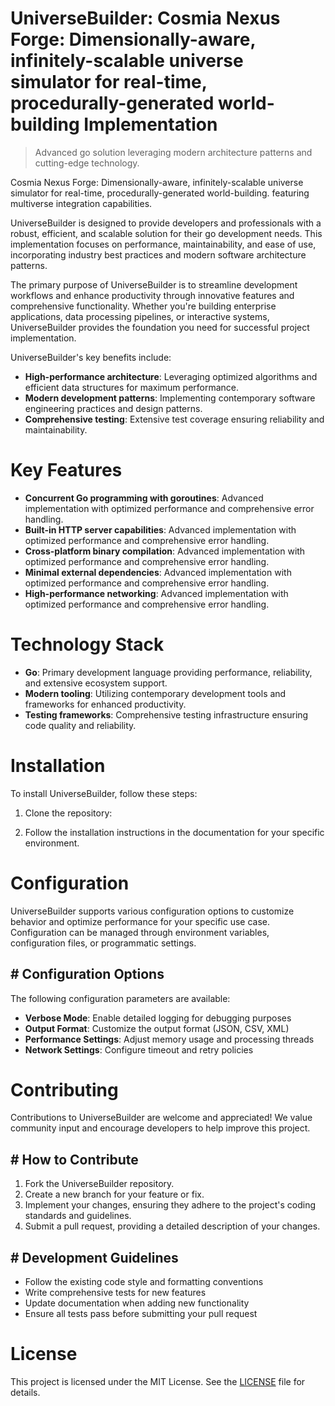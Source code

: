 <!-- fallback_UniverseBuilder_20250805200010_67859 -->

# UniverseBuilder: Cosmia Nexus Forge: Dimensionally-aware, infinitely-scalable universe simulator for real-time, procedurally-generated world-building Implementation
> Advanced go solution leveraging modern architecture patterns and cutting-edge technology.

Cosmia Nexus Forge: Dimensionally-aware, infinitely-scalable universe simulator for real-time, procedurally-generated world-building. featuring multiverse integration capabilities.

UniverseBuilder is designed to provide developers and professionals with a robust, efficient, and scalable solution for their go development needs. This implementation focuses on performance, maintainability, and ease of use, incorporating industry best practices and modern software architecture patterns.

The primary purpose of UniverseBuilder is to streamline development workflows and enhance productivity through innovative features and comprehensive functionality. Whether you're building enterprise applications, data processing pipelines, or interactive systems, UniverseBuilder provides the foundation you need for successful project implementation.

UniverseBuilder's key benefits include:

* **High-performance architecture**: Leveraging optimized algorithms and efficient data structures for maximum performance.
* **Modern development patterns**: Implementing contemporary software engineering practices and design patterns.
* **Comprehensive testing**: Extensive test coverage ensuring reliability and maintainability.

# Key Features

* **Concurrent Go programming with goroutines**: Advanced implementation with optimized performance and comprehensive error handling.
* **Built-in HTTP server capabilities**: Advanced implementation with optimized performance and comprehensive error handling.
* **Cross-platform binary compilation**: Advanced implementation with optimized performance and comprehensive error handling.
* **Minimal external dependencies**: Advanced implementation with optimized performance and comprehensive error handling.
* **High-performance networking**: Advanced implementation with optimized performance and comprehensive error handling.

# Technology Stack

* **Go**: Primary development language providing performance, reliability, and extensive ecosystem support.
* **Modern tooling**: Utilizing contemporary development tools and frameworks for enhanced productivity.
* **Testing frameworks**: Comprehensive testing infrastructure ensuring code quality and reliability.

# Installation

To install UniverseBuilder, follow these steps:

1. Clone the repository:


2. Follow the installation instructions in the documentation for your specific environment.

# Configuration

UniverseBuilder supports various configuration options to customize behavior and optimize performance for your specific use case. Configuration can be managed through environment variables, configuration files, or programmatic settings.

## # Configuration Options

The following configuration parameters are available:

* **Verbose Mode**: Enable detailed logging for debugging purposes
* **Output Format**: Customize the output format (JSON, CSV, XML)
* **Performance Settings**: Adjust memory usage and processing threads
* **Network Settings**: Configure timeout and retry policies

# Contributing

Contributions to UniverseBuilder are welcome and appreciated! We value community input and encourage developers to help improve this project.

## # How to Contribute

1. Fork the UniverseBuilder repository.
2. Create a new branch for your feature or fix.
3. Implement your changes, ensuring they adhere to the project's coding standards and guidelines.
4. Submit a pull request, providing a detailed description of your changes.

## # Development Guidelines

* Follow the existing code style and formatting conventions
* Write comprehensive tests for new features
* Update documentation when adding new functionality
* Ensure all tests pass before submitting your pull request

# License

This project is licensed under the MIT License. See the [LICENSE](https://github.com/QOZU/UniverseBuilder/blob/main/LICENSE) file for details.
